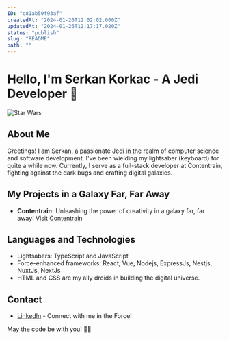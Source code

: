 ```yaml
---
ID: "c81ab59f93af"
createdAt: "2024-01-26T12:02:02.000Z"
updatedAt: "2024-01-26T12:17:17.020Z"
status: "publish"
slug: "README"
path: ""
---
```

# Hello, I'm Serkan Korkac - A Jedi Developer 🚀

![Star Wars](./contenrain/static/banner.png)

## About Me
Greetings! I am Serkan, a passionate Jedi in the realm of computer science and software development. I've been wielding my lightsaber (keyboard) for quite a while now. Currently, I serve as a full-stack developer at Contentrain, fighting against the dark bugs and crafting digital galaxies.

## My Projects in a Galaxy Far, Far Away
- **Contentrain:** Unleashing the power of creativity in a galaxy far, far away! [Visit Contentrain](https://contentrain.io)

## Languages and Technologies
- Lightsabers: TypeScript and JavaScript
- Force-enhanced frameworks: React, Vue, Nodejs, ExpressJs, Nestjs, NuxtJs, NextJs
- HTML and CSS are my ally droids in building the digital universe.

## Contact
- [LinkedIn](https://www.linkedin.com/in/serkankorkac/) - Connect with me in the Force!

May the code be with you! 🌌✨
